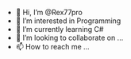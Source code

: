 - 👋 Hi, I’m @Rex77pro
- 👀 I’m interested in Programming
- 🌱 I’m currently learning C#
- 💞️ I’m looking to collaborate on ...
- 📫 How to reach me ...

<!---
Rex77pro/Rex77pro is a ✨ special ✨ repository because its `README.md` (this file) appears on your GitHub profile.
You can click the Preview link to take a look at your changes.
--->
